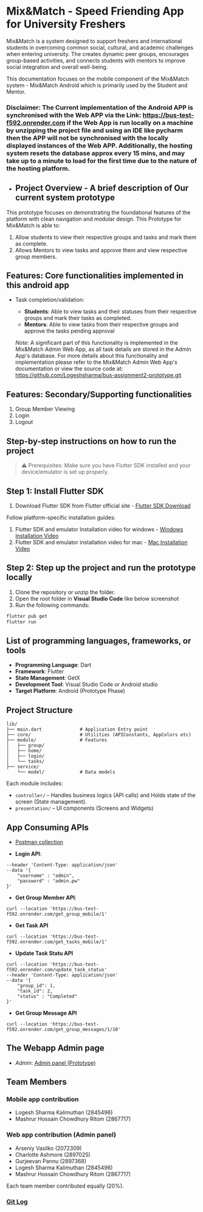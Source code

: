 # Mix&Match - Speed Friending App for University Freshers

Mix&Match is a system designed to support freshers and international students in overcoming common social, cultural, and academic challenges when entering university. The creates dynamic peer groups, encourages group-based activities, and connects students with mentors to improve social integration and overall well-being.

This documentation focuses on the mobile component of the Mix&Match system - Mix&Match Android which is primarily used by the Student and Mentor.

### Disclaimer: The Current implementation of the Android APP is synchronised with the Web APP via the Link: https://bus-test-f592.onrender.com if the Web App is run locally on a machine by unzipping the project file and using an IDE like pycharm then the APP will not be synchronised with the locally displayed instances of the Web APP. Additionally, the hosting system resets the database approx every 15 mins, and may take up to a minute to load for the first time due to the nature of the hosting platform.

- ## Project Overview - A brief description of Our current system prototype

This prototype focuses on demonstrating the foundational features of the platform with clean navigation and modular design.
This Prototype for Mix&Match is able to:
1. Allow students to view their respective groups and tasks and mark them as complete.
2. Allows Mentors to view tasks and approve them and view respective group members.


## Features: Core functionalities implemented in this android app
- Task completion/validation:
  - **Students**: Able to view tasks and their statuses from their respective groups and mark their tasks as completed.
  - **Mentors**: Able to view tasks from their respective groups and approve the tasks pending approval

  *Note:* A significant part of this functionality is implemented in the Mix&Match Admin Web App, as all task details are stored in the Admin App's database. For more details about this functionality and implementation please refer to the Mix&Match Admin Web App's documentation or view the source code at: https://github.com/Logeshsharma/bus-assignment2-prototype.git 
  

## Features: Secondary/Supporting functionalities
1. Group Member Viewing
2. Login
3. Logout

## Step-by-step instructions on how to run the project

> ⚠️ Prerequisites: Make sure you have Flutter SDK installed and your device/emulator is set up properly.

## Step 1: Install Flutter SDK

1. Download Flutter SDK from Flutter official site - [Flutter SDK Download](https://docs.flutter.dev/release/archive)

Follow platform-specific installation guides:
1. Flutter SDK and emulator Installation video for windows - [Windows Installation Video](https://www.youtube.com/watch?v=VFDbZk2xhO4)
2. Flutter SDK and emulator installation video for mac - [Mac Installation Video](https://www.youtube.com/watch?v=QG9bw4rWqrg)

## Step 2: Step up the project and run the prototype locally

1. Clone the repository or unzip the folder.
2. Open the root folder in **Visual Studio Code** like below screenshot
3. Run the following commands:

```bash
flutter pub get
flutter run
```

## List of programming languages, frameworks, or tools

- **Programming Language**: Dart
- **Framework**: Flutter
- **State Management**: GetX
- **Development Tool**: Visual Studio Code or Android studio
- **Target Platform**: Android (Prototype Phase)


## Project Structure

```
lib/
├── main.dart              # Application Entry point
├── core/                  # Utilities (APIConstants, AppColors etc)
├── module/                # Features
│   ├── group/             
│   ├── home/
│   ├── login/
│   └── tasks/
├── service/                
    └── model/             # Data models
```

Each module includes:
- `controller/` – Handles business logics (API calls) and Holds state of the screen (State management).
- `presentation/` – UI components (Screens and Widgets)

## App Consuming APIs

- [Postman collection](https://github.com/Logeshsharma/bus-assignment2-moibleapp-prototype/blob/main/BusAssignment2-MobileAPIs.postman_collection.json)

- **Login API**:

```curl --location 'https://bus-test-f592.onrender.com/login_mobile' 
--header 'Content-Type: application/json' 
--data '{
    "username" : "admin",
    "password" : "admin.pw"
}'
```

- **Get Group Member API**:

```
curl --location 'https://bus-test-f592.onrender.com/get_group_mobile/1'
```

- **Get Task API**

```
curl --location 'https://bus-test-f592.onrender.com/get_tasks_mobile/1'
```

- **Update Task Statu API**

```
curl --location 'https://bus-test-f592.onrender.com/update_task_status' 
--header 'Content-Type: application/json' 
--data '{
    "group_id": 1,
    "task_id": 2,
    "status" : "Completed"
}'
```

- **Get Group Message API**
```
curl --location 'https://bus-test-f592.onrender.com/get_group_messages/1/10'
```




## The Webapp Admin page

- *Admin*: [Admin panel (Prototype)](https://bus-test-f592.onrender.com/)


## Team Members

### Mobile app contribution 

- Logesh Sharma Kalimuthan (2845496) 
- Mashrur Hossain Chowdhury Ritom (2867717)

### Web app contribution (Admin panel)

- Arseniy Vasilko (2072309)
- Charlotte Ashmore (2897025)
- Gurjeevan Pannu (2897368)
- Logesh Sharma Kalimuthan (2845496) 
- Mashrur Hossain Chowdhury Ritom (2867717)

Each team member contributed equally (20%).

### [Git Log](https://github.com/Logeshsharma/bus-assignment2-moibleapp-prototype/blob/main/git-log.txt)




